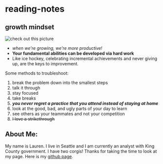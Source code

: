 # reading-notes

## growth mindset

![check out this picture](http://1.bp.blogspot.com/-0eyqmM-se1Q/VjKADy4KmRI/AAAAAAAAADQ/fRpPpNQ44UU/s1600/Growth-v-Fixed.jpg)

- *when we're growing, we're more productive!*
- **Your fundamental abilities can be developed via hard work**
- Like ice hockey, celebrating incremental achievements and never giving up, are the keys to improvement. 

Some methods to troubleshoot:
1. break the problem down into the smallest steps
1. talk it through
1. stay focused
1. take breaks
1. ***you never regret a practice that you attend instead of staying at home***
1. look at the good, bad, and ugly parts of your day to learn
1. see others as your teammates and not your competition
1. ~~I love a strikethrough~~


<!--i can hide things using html?-->

## About Me: 

My name is Lauren. I live in Seattle and I am currently an analyst with King County government. I have two corgis! Thanks for taking the time to look at my page.  Here is my [github page](https://github.com/elleem).


